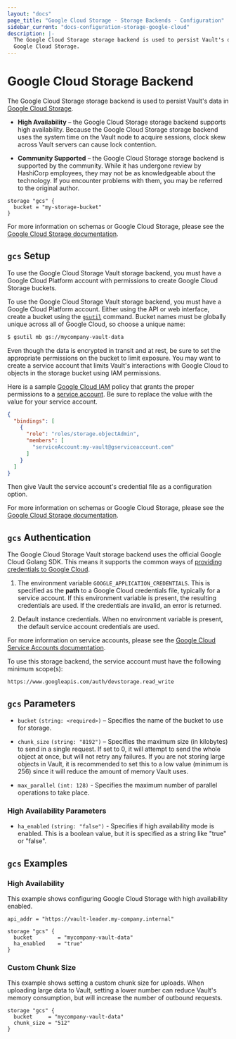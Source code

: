 ```yaml
---
layout: "docs"
page_title: "Google Cloud Storage - Storage Backends - Configuration"
sidebar_current: "docs-configuration-storage-google-cloud"
description: |-
  The Google Cloud Storage storage backend is used to persist Vault's data in
  Google Cloud Storage.
---
```


# Google Cloud Storage Backend

The Google Cloud Storage storage backend is used to persist Vault's data in
[Google Cloud Storage][gcs-docs].

- **High Availability** – the Google Cloud Storage storage backend supports high
  availability. Because the Google Cloud Storage storage backend uses the system
  time on the Vault node to acquire sessions, clock skew across Vault servers
  can cause lock contention.

- **Community Supported** – the Google Cloud Storage storage backend is
  supported by the community. While it has undergone review by HashiCorp
  employees, they may not be as knowledgeable about the technology. If you
  encounter problems with them, you may be referred to the original author.

```hcl
storage "gcs" {
  bucket = "my-storage-bucket"
}
```

For more information on schemas or Google Cloud Storage, please see the [Google
Cloud Storage documentation][gcs-docs].

## `gcs` Setup

To use the Google Cloud Storage Vault storage backend, you must have a Google
Cloud Platform account with permissions to create Google Cloud Storage buckets.

To use the Google Cloud Storage Vault storage backend, you must have a Google
Cloud Platform account. Either using the API or web interface, create a bucket
using the [`gsutil`][cloud-sdk] command. Bucket names must be globally unique
across all of Google Cloud, so choose a unique name:

```sh
$ gsutil mb gs://mycompany-vault-data
```

Even though the data is encrypted in transit and at rest, be sure to set the
appropriate permissions on the bucket to limit exposure. You may want to create
a service account that limits Vault's interactions with Google Cloud to objects
in the storage bucket using IAM permissions.

Here is a sample [Google Cloud IAM][iam] policy that grants the proper
permissions to a [service account][service-accounts]. Be sure to replace the
value with the value for your service account.

```json
{
  "bindings": [
    {
      "role": "roles/storage.objectAdmin",
      "members": [
        "serviceAccount:my-vault@gserviceaccount.com"
      ]
    }
  ]
}
```

Then give Vault the service account's credential file as a configuration option.

For more information on schemas or Google Cloud Storage, please see the [Google
Cloud Storage documentation][gcs-docs].

## `gcs` Authentication

The Google Cloud Storage Vault storage backend uses the official Google Cloud
Golang SDK. This means it supports the common ways of [providing credentials to
Google Cloud][cloud-creds].

1. The environment variable `GOOGLE_APPLICATION_CREDENTIALS`. This is specified
as the **path** to a Google Cloud credentials file, typically for a service
account. If this environment variable is present, the resulting credentials are
used. If the credentials are invalid, an error is returned.

1. Default instance credentials. When no environment variable is present, the
default service account credentials are used.

For more information on service accounts, please see the [Google Cloud Service
Accounts documentation][service-accounts].

To use this storage backend, the service account must have the following
minimum scope(s):

```text
https://www.googleapis.com/auth/devstorage.read_write
```

## `gcs` Parameters

- `bucket` `(string: <required>)` – Specifies the name of the bucket to use for
  storage.

- `chunk_size` `(string: "8192")` – Specifies the maximum size (in kilobytes) to
  send in a single request. If set to 0, it will attempt to send the whole
  object at once, but will not retry any failures. If you are not storing large
  objects in Vault, it is recommended to set this to a low value (minimum is
  256) since it will reduce the amount of memory Vault uses.

- `max_parallel` `(int: 128)` - Specifies the maximum number of parallel
  operations to take place.

### High Availability Parameters

- `ha_enabled` `(string: "false")` - Specifies if high availability mode is
  enabled. This is a boolean value, but it is specified as a string like "true"
  or "false".

## `gcs` Examples

### High Availability

This example shows configuring Google Cloud Storage with high availability
enabled.

```hcl
api_addr = "https://vault-leader.my-company.internal"

storage "gcs" {
  bucket        = "mycompany-vault-data"
  ha_enabled    = "true"
}
```

### Custom Chunk Size

This example shows setting a custom chunk size for uploads. When uploading large
data to Vault, setting a lower number can reduce Vault's memory consumption, but
will increase the number of outbound requests.

```hcl
storage "gcs" {
  bucket     = "mycompany-vault-data"
  chunk_size = "512"
}
```

[cloud-creds]: https://cloud.google.com/docs/authentication/production#providing_credentials_to_your_application
[cloud-sdk]: https://cloud.google.com/sdk/downloads
[gcs-docs]: https://cloud.google.com/storage/docs/
[iam]: https://cloud.google.com/iam/docs/
[service-accounts]: https://cloud.google.com/compute/docs/access/service-accounts
